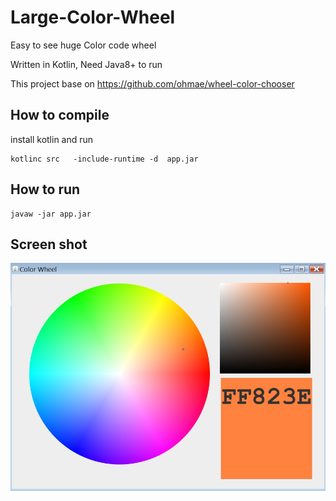 # Large-Color-Wheel
Easy to see huge Color code wheel

Written in Kotlin, Need Java8+ to run

This project base on https://github.com/ohmae/wheel-color-chooser


## How to compile
install kotlin and run
```
kotlinc src   -include-runtime -d  app.jar
```

## How to run
```
javaw -jar app.jar
```

## Screen shot
![alt text](screenshot/screenshot.1.jpg/)

